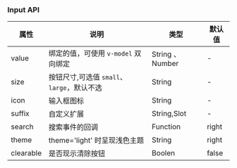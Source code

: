 ### Input API
| 属性      | 说明                                       | 类型             | 默认值 |
| --------- | ------------------------------------------ | ---------------- | ------ |
| value     | 绑定的值，可使用 `v-model` 双向绑定        | String 、 Number | -      |
| size      | 按钮尺寸,可选值 `small`、`large`，默认不选 | String           | -      |
| icon      | 输入框图标                                 | String           | -      |
| suffix    | 自定义扩展                                 | String,Slot      | -      |
| search    | 搜索事件的回调                             | Function         | right  |
| theme     | theme='light' 时呈现浅色主题               | String           | right  |
| clearable | 是否现示清除按钮                           | Boolen           | false  |
